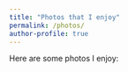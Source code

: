 ```yaml
---
title: "Photos that I enjoy"
permalink: /photos/
author-profile: true
---
```


Here are some photos I enjoy:
